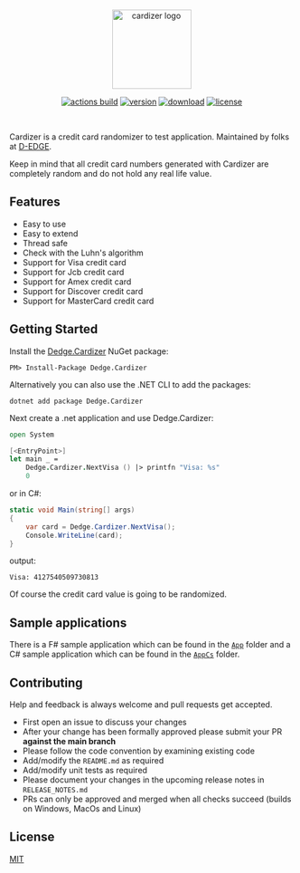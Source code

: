 <br />

<p align="center">
    <img src="https://raw.githubusercontent.com/d-edge/cardizer/main/cardizer.png" alt="cardizer logo" height="140">
</p>

<p align="center">
        <a href="https://github.com/d-edge/Cardizer/actions" title="actions"><img src="https://github.com/d-edge/cardizer/actions/workflows/build.yml/badge.svg?branch=main" alt="actions build" /></a>
    <a href="https://www.nuget.org/packages/Dedge.Cardizer/" title="nuget"><img src="https://img.shields.io/nuget/vpre/Dedge.Cardizer" alt="version" /></a>
    <a href="https://www.nuget.org/stats/packages/Dedge.Cardizer?groupby=Version" title="stats"><img src="https://img.shields.io/nuget/dt/Dedge.Cardizer" alt="download" /></a> 
    <a href="https://raw.githubusercontent.com/d-edge/cardizer/main/LICENSE" title="license"><img src="https://img.shields.io/github/license/d-edge/Cardizer" alt="license" /></a>
</p>

<br />

Cardizer is a credit card randomizer to test application. Maintained by folks at [D-EDGE](https://www.d-edge.com/).

Keep in mind that all credit card numbers generated with Cardizer are completely random and do not hold any real life value.

## Features

* Easy to use
* Easy to extend
* Thread safe
* Check with the Luhn's algorithm
* Support for Visa credit card
* Support for Jcb credit card
* Support for Amex credit card
* Support for Discover credit card
* Support for MasterCard credit card

## Getting Started

Install the [Dedge.Cardizer](https://www.nuget.org/packages/Dedge.Cardizer) NuGet package:

    PM> Install-Package Dedge.Cardizer

Alternatively you can also use the .NET CLI to add the packages:

    dotnet add package Dedge.Cardizer

Next create a .net application and use Dedge.Cardizer:

```fsharp
open System

[<EntryPoint>]
let main _ =
    Dedge.Cardizer.NextVisa () |> printfn "Visa: %s"
    0
```

or in C#:

```csharp
static void Main(string[] args)
{
    var card = Dedge.Cardizer.NextVisa();
    Console.WriteLine(card);
}
```

output:

    Visa: 4127540509730813

Of course the credit card value is going to be randomized.

## Sample applications

There is a F# sample application which can be found in the [`App`](https://github.com/d-edge/Cardizer/tree/main/src/App) folder and a C# sample application which can be found in the [`AppCs`](https://github.com/d-edge/Cardizer/tree/main/src/AppCs) folder.

## Contributing

Help and feedback is always welcome and pull requests get accepted.

* First open an issue to discuss your changes
* After your change has been formally approved please submit your PR **against the main branch**
* Please follow the code convention by examining existing code
* Add/modify the `README.md` as required
* Add/modify unit tests as required
* Please document your changes in the upcoming release notes in `RELEASE_NOTES.md`
* PRs can only be approved and merged when all checks succeed (builds on Windows, MacOs and Linux)

## License

[MIT](https://raw.githubusercontent.com/d-edge/cardizer/main/LICENSE)
